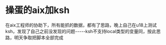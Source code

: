# 操蛋的aix加ksh
在aix工程师的协助下，所有能抓的数据，都有了思路，晚上自己在u18上测试ksh，发现了自己之前没发现的问题-----ksh不支持local类型的变量同，按此思路，明天争取把脚本全部完成
